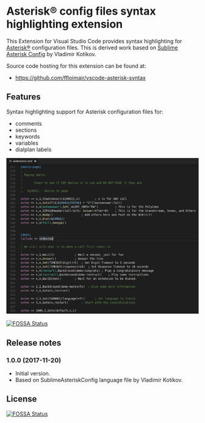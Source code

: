 # Asterisk® config files syntax highlighting extension

This Extension for Visual Studio Code provides syntax highlighting for [Asterisk®](http://www.asterisk.org) configuration files.
This is derived work based on [Sublime Asterisk Config](https://github.com/vladimir-kotikov/SublimeAsteriskConfig) by Vladimir Kotikov.

Source code hosting for this extension can be found at:

* https://github.com/ffloimair/vscode-asterisk-syntax

## Features

Syntax highlighting support for Asterisk configuration files for:

  * comments
  * sections
  * keywords
  * variables
  * dialplan labels

![Example Screenshot of Asterisk sample dialplan](https://raw.githubusercontent.com/ffloimair/vscode-asterisk-syntax/master/images/asterisk-syntax.png)

[![FOSSA Status](https://app.fossa.io/api/projects/git%2Bgithub.com%2Fffloimair%2Fvscode-asterisk-syntax.svg?type=shield)](https://app.fossa.io/projects/git%2Bgithub.com%2Fffloimair%2Fvscode-asterisk-syntax?ref=badge_shield)

## Release notes

### 1.0.0 (2017-11-20)

  * Initial version.
  * Based on SublimeAsteriskConfig language file by Vladimir Kotikov.

## License
[![FOSSA Status](https://app.fossa.io/api/projects/git%2Bgithub.com%2Fffloimair%2Fvscode-asterisk-syntax.svg?type=large)](https://app.fossa.io/projects/git%2Bgithub.com%2Fffloimair%2Fvscode-asterisk-syntax?ref=badge_large)
